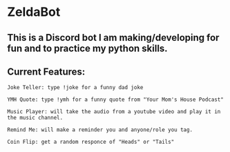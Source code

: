 # ZeldaBot
 
## This is a Discord bot I am making/developing for fun and to practice my python skills.

## Current Features:

    Joke Teller: type !joke for a funny dad joke

    YMH Quote: type !ymh for a funny quote from "Your Mom's House Podcast"

    Music Player: will take the audio from a youtube video and play it in the music channel.

    Remind Me: will make a reminder you and anyone/role you tag.

    Coin Flip: get a random responce of "Heads" or "Tails"
